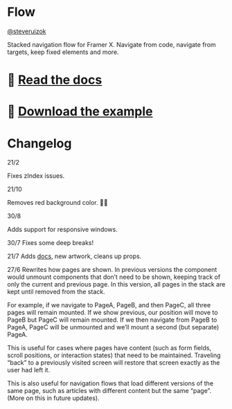 # Flow

[@steveruizok](http://twitter.com/steveruizok)

Stacked navigation flow for Framer X. Navigate from code, navigate from targets, keep fixed elements and more.

# 🐬 [Read the docs](https://flow-docs.netlify.com/)
# 🐬 [Download the example](https://www.dropbox.com/s/0o5mms4hp97f4qs/FlowExample.framerx?dl=0)

# Changelog

21/2

Fixes zIndex issues.

21/10

Removes red background color. 🤷‍♂️

30/8

Adds support for responsive windows.

30/7
Fixes some deep breaks!

21/7
Adds [docs](https://flow-docs.netlify.com/), new artwork, cleans up props.

27/6
Rewrites how pages are shown. In previous versions the component would unmount components that don’t need to be shown, keeping track of only the current and previous page. In this version, all pages in the stack are kept until removed from the stack.

For example, if we navigate to PageA, PageB, and then PageC, all three pages will remain mounted. If we show previous, our position will move to PageB but PageC will remain mounted. If we then navigate from PageB to PageA, PageC will be unmounted and we’ll mount a second (but separate) PageA. 

This is useful for cases where pages have content (such as form fields, scroll positions, or interaction states) that need to be maintained. Traveling “back” to a previously visited screen will restore that screen exactly as the user had left it. 

This is also useful for navigation flows that load different versions of the same page, such as articles with different content but the same “page”. (More on this in future updates).

